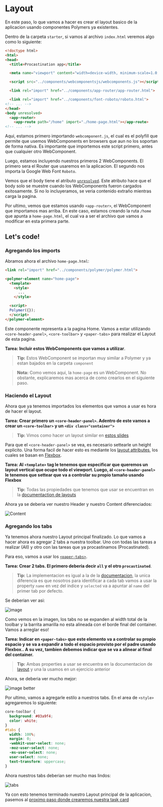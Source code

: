# Layout

En este paso, lo que vamos a hacer es crear el layout basico de la aplicacion usando componentes Polymers ya existentes.

Dentro de la carpeta `starter`, si vamos al archivo `index.html` veremos algo como lo siguiente:

````html
<!doctype html>
<html>
<head>
  <title>Procastination app</title>

  <meta name="viewport" content="width=device-width, minimum-scale=1.0, initial-scale=1.0, user-scalable=yes">

  <script src="../components/webcomponentsjs/webcomponents.js"></script>

  <link rel="import" href="../components/app-router/app-router.html">

  <link rel="import" href="../components/font-roboto/roboto.html">
<!-- ... -->
</head>
<body unresolved>
  <app-router>
    <app-route path="/home" import="./home-page.html"></app-route>
<!-- ... -->
````

Aqui, estamos primero importando `webcomponent.js`, el cual es el polyfill que permite que usemos WebComponents en browsers que aun no los soportan de forma nativa. Es importante que importemos este script primero, antes que cualquier otro WebComponent.

Luego, estamos incluyendo nuestros primeros 2 WebComponents. El primero sera el Router que usaremos en la aplicacion. El segundo nos importa la Google Web Font `Roboto`.

Vemos que el body tiene el atributo [`unresolved`](https://www.polymer-project.org/articles/styling-elements.html#preventing-fouc). Este atributo hace que el body solo se muestre cuando los WebComponents fueron cargados exitosamente. Si no lo incluyeramos, se veria contenido extraño mientras carga la pagina.

Por ultimo, vemos que estamos usando `<app-router>`, el WebComponent que importamos mas arriba. En este caso, estamos creando la ruta `/home` que apunta a `home-page.html`, el cual va a ser el archivo que vamos a modificar en esta primera parte.

## Let's code!

### Agregando los imports

Abramos ahora el archivo `home-page.html`:

````html
<link rel="import" href="../components/polymer/polymer.html">

<polymer-element name="home-page">
  <template>
    <style>
      ...
    </style>

  <script>
  Polymer({});
  </script>
</polymer-element>
````

Este componente representa a la pagina Home. Vamos a estar utilizando `<core-header-panel>`, `<core-toolbar>` y `<paper-tabs>` para realizar el Layout de esta pagina.

**Tarea: Incluir estos WebComponents que vamos a utilizar**. 


> **Tip:** Estos WebComponent se importan muy similar a Polymer y ya estan bajados en la carpeta `component`

> **Nota:** Como vemos aqui, la `home-page` es un WebComponent. No obstante, explicaremos mas acerca de como crearlos en el siguiente paso. 

### Haciendo el Layout

Ahora que ya tenemos importados los elementos que vamos a usar es hora de hacer el layout.

**Tarea: Crear primero un `<core-header-panel>`. Adentro de este vamos a crear un `<core-toolbar>` y un `<div class="container">`**

> **Tip:** Vimos como hacer un layout similar en [estos slides](https://docs.google.com/a/gon.to/presentation/d/1Xyr5LotQUDT9O8sH7Eau5-7SGXwMvys8FR0BjrI8oqo/edit#slide=id.g3a1d4647c_2_554)

Para que el `<core-header-panel>` se vea, es necesario settearle un height explicito. Una forma facil de hacer esto es mediante los [layout attributes](https://www.polymer-project.org/docs/polymer/layout-attrs.html), los cuales se basan en [Flexbox](http://css-tricks.com/snippets/css/a-guide-to-flexbox/).

**Tarea: Al `<template>` tag le tenemos que especificar que queremos un layout vertical que ocupe todo el viewport. Luego, al `<core-header-panel>` le tenemos que settear que va a controlar su propio tamaño usando Flexbox**

> **Tip:** Todas las propiedades que tenemos que usar se encuentran en la [documentaction de layouts](https://www.polymer-project.org/docs/polymer/layout-attrs.html)

Ahora ya se deberia ver nuestro Header y nuestro Content diferenciados:

![Content](https://cloudup.com/ctJlNFQtuls+)

### Agregando los tabs

Ya tenemos ahora nuestro Layout principal finalizado. Lo que vamos a hacer ahora es agregar 2 tabs a nuestra toolbar. Uno con todas las tareas a realizar (All) y otro con las tareas que ya procastinamos (Procastinated).

Para eso, vamos a usar los [`<paper-tabs>`](https://www.polymer-project.org/docs/elements/paper-elements.html#paper-tabs). 

**Tarea: Crear 2 tabs. El primero deberia decir `all` y el otro `procastinated`**. 

> **Tip:** La implementacion es igual a la de la [documentacion](https://www.polymer-project.org/docs/elements/paper-elements.html#paper-tabs), la unica diferencia es que nosotros para identificar a cada tab vamos a usar la property `name` en vez del indice y `selected` va a apuntar al `name` del primer tab por defecto.

Se deberian ver asi:

![image](https://cloudup.com/cyM7EWHgwNU+)

Como vemos en la imagen, los tabs no se expanden al width total de la toolbar y la barrita amarilla no esta alineada con el borde final del container. Vamos a arreglar eso!

**Tarea: Indicar en `<paper-tabs>` que este elemento va a controlar su propio espacio y se va a expandir a todo el espacio provisto por el padre usando Flexbox.. A su vez, tambien debemos indicar que se va a alinear al final del container.**

> **Tip:** Ambas properties a usar se encuentra en la documentacion de [layout](https://www.polymer-project.org/docs/polymer/layout-attrs.html) y una la usamos en un ejercicio anterior

Ahora, se deberia ver mucho mejor:

![image better](https://cloudup.com/cw2l4W8eK-e+)

Por ultimo, vamos a agregarle estilo a nuestros tabs. En el area de `<style>` agregaremos lo siguiente:

````css
core-toolbar {
  background: #03a9f4;
  color: white;
}
#tabs {
  width: 100%;
  margin: 0;
  -webkit-user-select: none;
  -moz-user-select: none;
  -ms-user-select: none;
  user-select: none;
  text-transform: uppercase;
}
````

Ahora nuestros tabs deberian ser mucho mas lindos:

![tabs](https://cloudup.com/ck4hF90JoZZ+)

Ya con esto tenemos terminado nuestro Layout principal de la aplicacion, pasemos al [proximo paso donde crearemos nuestra task card](3-create-first-element.md)





